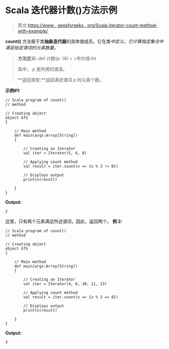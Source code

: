 # Scala 迭代器计数()方法示例

> 原文:[https://www . geesforgeks . org/Scala-iterator-count-method-with-example/](https://www.geeksforgeeks.org/scala-iterator-count-method-with-example/)

**count()** 方法属于类**抽象迭代器**的具体值成员。它在类*中定义。它计算指定集合中满足给定谓词的元素数量。*

> **方法定义:** def 计数(p: (A) = >布尔值:Int
> 
> 其中， *p* 是所用的谓语。
> 
> **返回类型:**返回满足谓词 *p* 的元素个数。

**示例#1:**

```
// Scala program of count()
// method

// Creating object
object GfG
{ 

    // Main method
    def main(args:Array[String])
    {

        // Creating an Iterator 
        val iter = Iterator(5, 6, 8)

        // Applying count method
        val result = iter.count(x => {x % 3 != 0})

        // Displays output
        println(result)

    }
}
```

**Output:**

```
2

```

这里，只有两个元素满足所述谓词，因此，返回两个。
**例 2:**

```
// Scala program of count()
// method

// Creating object
object GfG
{ 

    // Main method
    def main(args:Array[String])
    {

        // Creating an Iterator 
        val iter = Iterator(4, 6, 10, 11, 13)

        // Applying count method
        val result = iter.count(x => {x % 2 == 0})

        // Displays output
        println(result)

    }
}
```

**Output:**

```
3

```